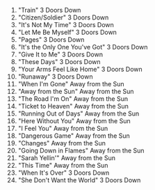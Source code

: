 1.  "Train"                 3 Doors Down
2.  "Citizen/Soldier"       3 Doors Down
3.  "It's Not My Time"      3 Doors Down
4.  "Let Me Be Myself"      3 Doors Down
5.  "Pages"     3 Doors Down
6.  "It's the Only One You've Got"      3 Doors Down
7.  "Give It to Me"     3 Doors Down
8.  "These Days"        3 Doors Down
9.  "Your Arms Feel Like Home"      3 Doors Down
10.  "Runaway"       3 Doors Down
1.  "When I'm Gone"     Away from the Sun   
2.  "Away from the Sun" Away from the Sun   
3.  "The Road I'm On"   Away from the Sun
4.  "Ticket to Heaven"  Away from the Sun
5.  "Running Out of Days"   Away from the Sun
6.  "Here Without You"  Away from the Sun
7.  "I Feel You"    Away from the Sun
8.  "Dangerous Game"    Away from the Sun
9.  "Changes"   Away from the Sun
10.  "Going Down in Flames" Away from the Sun
11.  "Sarah Yellin'"    Away from the Sun
12.  "This Time"    Away from the Sun
11.  "When It's Over"   3 Doors Down
12.  "She Don't Want the World" 3 Doors Down
